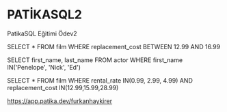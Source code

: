 # PATİKASQL2
PatikaSQL Eğitimi Ödev2

SELECT * FROM film WHERE replacement_cost BETWEEN 12.99 AND 16.99

SELECT first_name, last_name FROM actor WHERE first_name IN('Penelope', 'Nick', 'Ed')

SELECT * FROM film  WHERE rental_rate IN(0.99, 2.99, 4.99) AND replacement_cost IN(12.99,15.99,28.99)

https://app.patika.dev/furkanhaykirer
